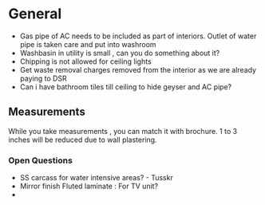 # General

- Gas pipe of AC needs to be included as part of interiors. Outlet of water pipe is taken care and put into washroom
- Washbasin in utility is small , can you do something about it?
- Chipping is not allowed for ceiling lights
- Get waste removal charges removed from the interior as we are already paying to DSR
- Can i have bathroom tiles till ceiling to hide geyser and AC pipe?

## Measurements
While you take measurements , you can match it with brochure.
1 to 3 inches will be reduced due to wall plastering.

### Open Questions

- SS carcass for water intensive areas? - Tusskr
- Mirror finish Fluted laminate : For TV unit?
- 
